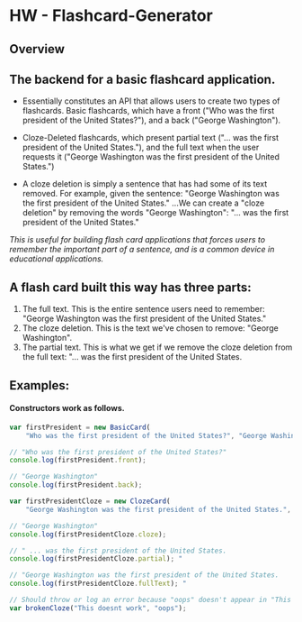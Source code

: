 # HW - Flashcard-Generator

## Overview

## The backend for a basic flashcard application.

* Essentially constitutes an API that allows users to create two types of flashcards.
Basic flashcards, which have a front ("Who was the first president of the United States?"), and a back ("George Washington").

* Cloze-Deleted flashcards, which present partial text ("... was the first president of the United States."), and the full text when the user requests it ("George Washington was the first president of the United States.")

* A cloze deletion is simply a sentence that has had some of its text removed. For example, given the sentence:
"George Washington was the first president of the United States."
...We can create a "cloze deletion" by removing the words "George Washington":
"... was the first president of the United States."

*This is useful for building flash card applications that forces users to remember the important part of a sentence, and is a common device in educational applications.*

## A flash card built this way has three parts:
1. The full text. This is the entire sentence users need to remember: "George Washington was the first president of the United States."
2. The cloze deletion. This is the text we've chosen to remove: "George Washington".
3. The partial text. This is what we get if we remove the cloze deletion from the full text: "... was the first president of the United States.

## Examples:

#### Constructors work as follows.
```javascript
var firstPresident = new BasicCard(
    "Who was the first president of the United States?", "George Washington");

// "Who was the first president of the United States?"
console.log(firstPresident.front); 

// "George Washington"
console.log(firstPresident.back); 

var firstPresidentCloze = new ClozeCard(
    "George Washington was the first president of the United States.", "George Washington");

// "George Washington"
console.log(firstPresidentCloze.cloze); 

// " ... was the first president of the United States.
console.log(firstPresidentCloze.partial); "

// "George Washington was the first president of the United States.
console.log(firstPresidentCloze.fullText); "

// Should throw or log an error because "oops" doesn't appear in "This doesnt work"
var brokenCloze("This doesnt work", "oops");
```